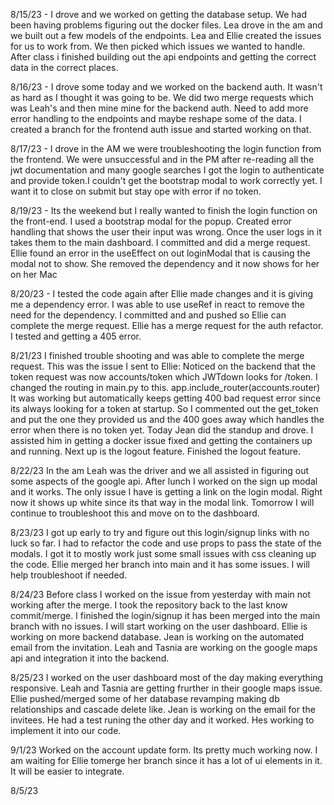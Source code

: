8/15/23 - I drove and we worked on getting the database setup. We had been having problems figuring out the docker files. Lea drove in the am and we built out a few models of the endpoints. Lea and Ellie created the issues for us to work from. We then picked which issues we wanted to handle. After class i finished building out the api endpoints and getting the correct data in the correct places.

8/16/23 - I drove some today and we worked on the backend auth. It wasn't as hard as I thought it was going to be. We did two merge requests which was Leah's and then mine mine for the backend auth. Need to add more error handling to the endpoints and maybe reshape some of the data. I created a branch for the frontend auth issue and started working on that.

8/17/23 - I drove in the AM we were troubleshooting the login function from the frontend. We were unsuccessful and in the PM after re-reading all the jwt documentation and many google searches I got the login to authenticate and provide token.I couldn't get the bootstrap modal to work correctly yet. I want it to close on submit but stay ope with error if no token.

8/19/23 - Its the weekend but I really wanted to finish the login function on the front-end. I used a bootstrap modal for the popup. Created error handling that shows the user their input was wrong. Once the user logs in it takes them to the main dashboard. I committed and did a merge request. Ellie found an error in the useEffect on out loginModal that is causing the modal not to show. She removed the dependency and it now shows for her on her Mac

8/20/23 - I tested the code again after Ellie made changes and it is giving me a dependency error. I was able to use useRef in react to remove the need for the dependency. I committed and and pushed so Ellie can complete the merge request. Ellie has a merge request for the auth refactor. I tested and getting a 405 error.

8/21/23 I finished trouble shooting and was able to complete the merge request. This was the issue I sent to Ellie:
Noticed on the backend that the token request was now accounts/token which JWTdown looks for /token.
I changed the routing in main.py to this.
app.include_router(accounts.router)
It was working but automatically keeps getting 400 bad request error since its always looking for a token at startup. So I commented out the get_token and put the one they provided us and the 400 goes away which handles the error when there is no token yet.
Today Jean did the standup and drove. I assisted him in getting a docker issue fixed and getting the containers up and running. Next up is the logout feature.
Finished the logout feature.

8/22/23 In the am Leah was the driver and we all assisted in figuring out some aspects of the google api. After lunch I worked on the sign up modal and it works. The only issue I have is getting a link on the login modal. Right now it shows up white since its that way in the modal link. Tomorrow I will continue to troubleshoot this and move on to the dashboard.

8/23/23 I got up early to try and figure out this login/signup links with no luck so far. I had to refactor the code and use props to pass the state of the modals. I got it to mostly work just some small issues with css cleaning up the code. Ellie merged her branch into main and it has some issues. I will help troubleshoot if needed.

8/24/23 Before class I worked on the issue from yesterday with main not working after the merge. I took the repository back to the last know commit/merge. I finished the login/signup it has been merged into the main branch with no issues. I will start working on the user dashboard. Ellie is working on more backend database. Jean is working on the automated email from the invitation. Leah and Tasnia are working on the google maps api and integration it into the backend.

8/25/23 I worked on the user dashboard most of the day making everything responsive. Leah and Tasnia are getting frurther in their google maps issue. Ellie pushed/merged some of her database revamping making db relationships and cascade delete like. Jean is working on the email for the invitees. He had a test runing the other day and it worked. Hes working to implement it into our code.

9/1/23
Worked on the account update form. Its pretty much working now. I am waiting for Ellie tomerge her branch since it has a lot of ui elements in it. It will be easier to integrate.

8/5/23
